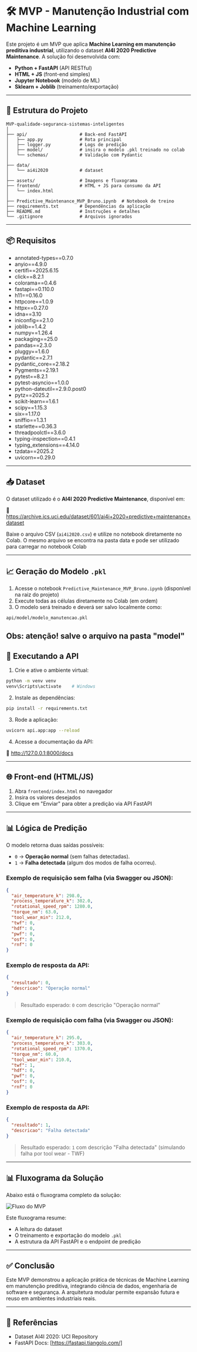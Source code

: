# 🛠️ MVP - Manutenção Industrial com Machine Learning

Este projeto é um MVP que aplica **Machine Learning em manutenção preditiva industrial**, utilizando o dataset **AI4I 2020 Predictive Maintenance**. A solução foi desenvolvida com:

- **Python + FastAPI** (API RESTful)
- **HTML + JS** (front-end simples)
- **Jupyter Notebook** (modelo de ML)
- **Sklearn + Joblib** (treinamento/exportação)

---

## 📁 Estrutura do Projeto

```
MVP-qualidade-seguranca-sistemas-inteligentes
│
├── api/                    # Back-end FastAPI
│   ├── app.py              # Rota principal
│   ├── logger.py           # Logs de predição
│   ├── model/              # insira o modelo .pkl treinado no colab
│   └── schemas/            # Validação com Pydantic
│
├── data/
│   └── ai4i2020            # dataset
│
├── assets/                 # Imagens e fluxograma
├── frontend/               # HTML + JS para consumo da API
│   └── index.html
│
├── Predictive_Maintenance_MVP_Bruno.ipynb  # Notebook de treino
├── requirements.txt        # Dependências da aplicação
├── README.md               # Instruções e detalhes
└── .gitignore              # Arquivos ignorados
```

---

## 📦 Requisitos

- annotated-types==0.7.0
- anyio==4.9.0
- certifi==2025.6.15
- click==8.2.1
- colorama==0.4.6
- fastapi==0.110.0
- h11==0.16.0
- httpcore==1.0.9
- httpx==0.27.0
- idna==3.10
- iniconfig==2.1.0
- joblib==1.4.2
- numpy==1.26.4
- packaging==25.0
- pandas==2.3.0
- pluggy==1.6.0
- pydantic==2.7.1
- pydantic_core==2.18.2
- Pygments==2.19.1
- pytest==8.2.1
- pytest-asyncio==1.0.0
- python-dateutil==2.9.0.post0
- pytz==2025.2
- scikit-learn==1.6.1
- scipy==1.15.3
- six==1.17.0
- sniffio==1.3.1
- starlette==0.36.3
- threadpoolctl==3.6.0
- typing-inspection==0.4.1
- typing_extensions==4.14.0
- tzdata==2025.2
- uvicorn==0.29.0


---

## 📥 Dataset

O dataset utilizado é o **AI4I 2020 Predictive Maintenance**, disponível em:

🔗 https://archive.ics.uci.edu/dataset/601/ai4i+2020+predictive+maintenance+dataset

Baixe o arquivo CSV (`ai4i2020.csv`) e utilize no notebook diretamente no Colab.
O mesmo arquivo se encontra na pasta data e pode ser utilizado para carregar no notebook Colab

---

## 📈 Geração do Modelo `.pkl`

1. Acesse o notebook `Predictive_Maintenance_MVP_Bruno.ipynb` (disponível na raiz do projeto)
2. Execute todas as células diretamente no Colab (em ordem)
3. O modelo será treinado e deverá ser salvo localmente como:

```bash
api/model/modelo_manutencao.pkl
```
Obs: atenção! salve o arquivo na pasta "model"
---

## 🚀 Executando a API

1. Crie e ative o ambiente virtual:

```bash
python -m venv venv
venv\Scripts\activate    # Windows
```

2. Instale as dependências:

```bash
pip install -r requirements.txt
```

3. Rode a aplicação:

```bash
uvicorn api.app:app --reload
```

4. Acesse a documentação da API:

🔗 http://127.0.0.1:8000/docs

---

## 🌐 Front-end (HTML/JS)

1. Abra `frontend/index.html` no navegador
2. Insira os valores desejados
3. Clique em "Enviar" para obter a predição via API FastAPI

---

## 📊 Lógica de Predição

O modelo retorna duas saídas possíveis:

- `0` → **Operação normal** (sem falhas detectadas).
- `1` → **Falha detectada** (algum dos modos de falha ocorreu).

### Exemplo de requisição sem falha (via Swagger ou JSON):

```json
{
  "air_temperature_k": 298.0,
  "process_temperature_k": 302.0,
  "rotational_speed_rpm": 1280.0,
  "torque_nm": 63.0,
  "tool_wear_min": 212.0,
  "twf": 0,
  "hdf": 0,
  "pwf": 0,
  "osf": 0,
  "rnf": 0
}

```

### Exemplo de resposta da API:

```json
{
  "resultado": 0,
  "descricao": "Operação normal"
}
```

> Resultado esperado: `0` com descrição "Operação normal"

### Exemplo de requisição com falha (via Swagger ou JSON):

```json
{
  "air_temperature_k": 295.0,
  "process_temperature_k": 303.0,
  "rotational_speed_rpm": 1370.0,
  "torque_nm": 60.0,
  "tool_wear_min": 210.0,
  "twf": 1,
  "hdf": 0,
  "pwf": 0,
  "osf": 0,
  "rnf": 0
}

```

### Exemplo de resposta da API:

```json
{
  "resultado": 1,
  "descricao": "Falha detectada"
}

```

> Resultado esperado: `1` com descrição "Falha detectada" (simulando falha por tool wear - TWF)

---

## 📊 Fluxograma da Solução

Abaixo está o fluxograma completo da solução:

![Fluxo do MVP](assets/fluxo_mvp.png)

Este fluxograma resume:

- A leitura do dataset
- O treinamento e exportação do modelo `.pkl`
- A estrutura da API FastAPI e o endpoint de predição

---

## ✅ Conclusão

Este MVP demonstrou a aplicação prática de técnicas de Machine Learning em manutenção preditiva, integrando ciência de dados, engenharia de software e segurança. A arquitetura modular permite expansão futura e reuso em ambientes industriais reais.

---

## 📄 Referências

- Dataset AI4I 2020: UCI Repository
- FastAPI Docs: [https://fastapi.tiangolo.com/]
